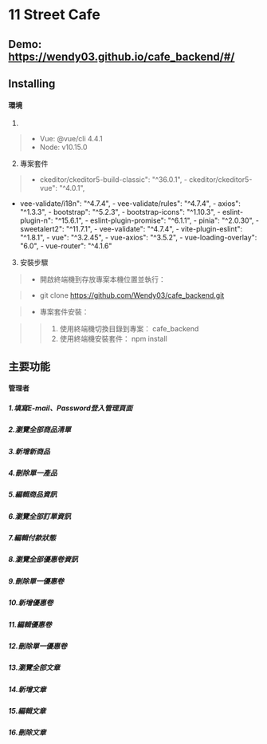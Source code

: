 # 11 Street Cafe

## Demo: https://wendy03.github.io/cafe_backend/#/

## Installing

#### 環境

1.  
  > - Vue: @vue/cli 4.4.1
  > - Node: v10.15.0

2.  專案套件
  > - ckeditor/ckeditor5-build-classic": "^36.0.1",
    - ckeditor/ckeditor5-vue": "^4.0.1",
   - vee-validate/i18n": "^4.7.4",
    - vee-validate/rules": "^4.7.4",
    - axios": "^1.3.3",
    - bootstrap": "^5.2.3",
    - bootstrap-icons": "^1.10.3",
    - eslint-plugin-n": "^15.6.1",
    - eslint-plugin-promise": "^6.1.1",
    - pinia": "^2.0.30",
    - sweetalert2": "^11.7.1",
    - vee-validate": "^4.7.4",
    - vite-plugin-eslint": "^1.8.1",
    - vue": "^3.2.45",
    - vue-axios": "^3.5.2",
    - vue-loading-overlay": "6.0",
    - vue-router": "^4.1.6"

3. 安裝步驟
  > - 開啟終端機到存放專案本機位置並執行：

  > - git clone https://github.com/Wendy03/cafe_backend.git

  > - 專案套件安裝：

  > >  1. 使用終端機切換目錄到專案： cafe_backend
  > >  2. 使用終端機安裝套件： npm install



## 主要功能

#### 管理者
##### 1.填寫E-mail、Password登入管理頁面
##### 2.瀏覽全部商品清單
##### 3.新增新商品
##### 4.刪除單一產品
##### 5.編輯商品資訊
##### 6.瀏覽全部訂單資訊
##### 7.編輯付款狀態
##### 8.瀏覽全部優惠卷資訊
##### 9.刪除單一優惠卷
##### 10.新增優惠卷
##### 11.編輯優惠卷
##### 12.刪除單一優惠卷
##### 13.瀏覽全部文章
##### 14.新增文章
##### 15.編輯文章
##### 16.刪除文章

